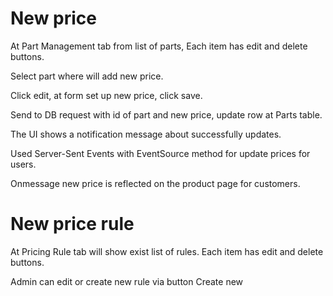 # New price
At Part Management tab from list of parts, Each item has edit and delete buttons.

Select part where will add new price.

Click edit, at form set up new price, click save.

Send to DB request with id of part and new price, update row at Parts table.

The UI shows a notification message about successfully updates.

Used Server-Sent Events with EventSource method for update prices for users.

Onmessage new price is reflected on the product page for customers.

# New price rule

At Pricing Rule tab will show exist list of rules. Each item has edit and delete buttons.

Admin can edit or create new rule via button Create new
